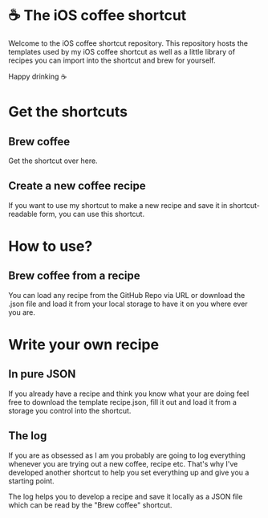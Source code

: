 # :coffee: The iOS coffee shortcut
Welcome to the iOS coffee shortcut repository.
This repository hosts the templates used by my iOS coffee shortcut as well as a little library of recipes you can import into the shortcut and brew for yourself.


Happy drinking :coffee:


# Get the shortcuts
## Brew coffee
Get the shortcut over here.

## Create a new coffee recipe
If you want to use my shortcut to make a new recipe and save it in shortcut-readable form, you can use this shortcut.

# How to use?
## Brew coffee from a recipe
You can load any recipe from the GitHub Repo via URL or download the .json file and load it from your local storage to have it on you where ever you are.

# Write your own recipe
## In pure JSON
If you already have a recipe and think you know what your are doing feel free to download the template recipe.json, fill it out and load it from a storage you control into the shortcut.

## The log
If you are as obsessed as I am you probably are going to log everything whenever you are trying out a new coffee, recipe etc. 
That's why I've developed another shortcut to help you set everything up and give you a starting point.

The log helps you to develop a recipe and save it locally as a JSON file which can be read by the "Brew coffee" shortcut.
